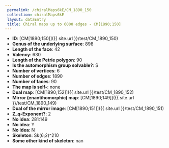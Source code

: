 ```yaml
--- 
 permalink: /chiralMaps6kE/CM_1890_150 
 collection: chiralMaps6kE
 layout: dataEntry
 title: Chiral maps up to 6000 edges - CM[1890;150]
---
```


- **ID**: [CM[1890;150]]({{ site.url }}/test/CM_1890_150)
- **Genus of the underlying surface**: 898
- **Length of the face**: 42
- **Valency**: 630
- **Length of the Petrie polygon**: 90
- **Is the automorphism group solvable?**: S
- **Number of vertices**: 6
- **Number of edges**: 1890
- **Number of faces**: 90
- **The map is self-**: none
- **Dual map**: [CM[1890;152]]({{ site.url }}/test/CM_1890_152)
- **Mirror (enantihomorphic) map**: [CM[1890;149]]({{ site.url }}/test/CM_1890_149)
- **Dual of the mirror image**: [CM[1890;151]]({{ site.url }}/test/CM_1890_151)
- **Z_q-Exponent?**: 2
- **No idea**:  281:149
- **No idea**: Y
- **No idea**: N
- **Skeleton**: Sk(6;2)^210
- **Some other kind of skeleton**: nan
